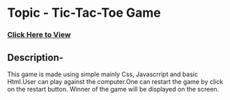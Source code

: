 # **Topic - Tic-Tac-Toe Game**

### [Click Here to View](raya-tictactoe.netlify.app)

## Description-

This game is made using simple mainly Css, Javascrript and basic Html.User can play against the computer.One can restart the game by click on the restart button. Winner of the game will be displayed on the screen. 
